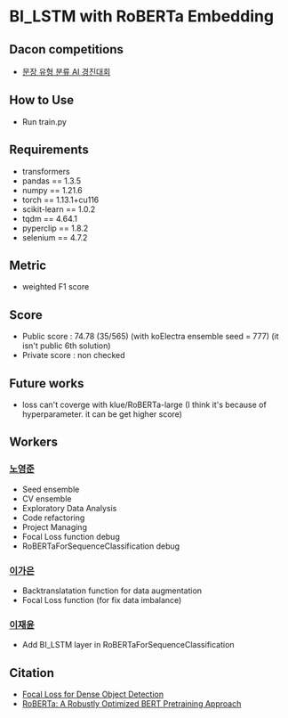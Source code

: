 # BI_LSTM with RoBERTa Embedding

## Dacon competitions
- [문장 유형 분류 AI 경진대회](https://dacon.io/competitions/official/236037/overview/description)

## How to Use

- Run train.py

## Requirements

- transformers
- pandas == 1.3.5
- numpy == 1.21.6
- torch == 1.13.1+cu116
- scikit-learn == 1.0.2
- tqdm == 4.64.1
- pyperclip == 1.8.2
- selenium == 4.7.2

## Metric

- weighted F1 score

## Score

- Public score : 74.78 (35/565) (with koElectra ensemble seed = 777) (it isn't public 6th solution)
- Private score : non checked

## Future works

- loss can't coverge with klue/RoBERTa-large (I think it's because of hyperparameter. it can be get higher score)

## Workers

### [노영준](https://github.com/youngjun-99)
- Seed ensemble
- CV ensemble
- Exploratory Data Analysis
- Code refactoring
- Project Managing
- Focal Loss function debug
- RoBERTaForSequenceClassification debug

### [이가은](https://github.com/gaeun5744)
- Backtranslatation function for data augmentation
- Focal Loss function (for fix data imbalance)

### [이재윤](https://github.com/pixygear)
- Add BI_LSTM layer in RoBERTaForSequenceClassification

## Citation

- [Focal Loss for Dense Object Detection](https://arxiv.org/abs/1708.02002)
- [RoBERTa: A Robustly Optimized BERT Pretraining Approach](https://arxiv.org/abs/1907.11692)
